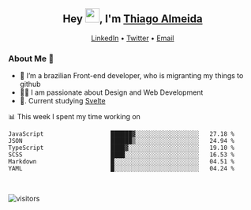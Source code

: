 

<h2 align="center">Hey <img src="https://github.com/TheDudeThatCode/TheDudeThatCode/blob/master/Assets/Hi.gif" width="29px">, I'm <a href="https://www.linkedin.com/in/thiago-almeida-69785569/">Thiago Almeida</a></h2>
<p align="center">
  <a href="https://www.linkedin.com/in/thiago-almeida-69785569/">LinkedIn</a> •
  <a href="https://twitter.com/thiagoloal">Twitter</a> •
  <a href="mailto:thiagoloal@gmail.com">Email</a>
</p>

### About Me 🚀
- 🌱  I’m a brazilian Front-end developer, who is migranting my things to github</br>
- 👨‍💻  I am passionate about Design and Web Development</br>
- 📖. Current studying [Svelte](https://svelte.dev/)

<!-- ![Thiago Almeida github stats](https://github-readme-stats.vercel.app/api?username=thiagoloal&show_icons=true&hide_border=true)&nbsp;&nbsp; -->

📊 This week I spent my time working on
<!--START_SECTION:waka-->

```text
JavaScript                   ██████▓░░░░░░░░░░░░░░░░░░   27.18 %
JSON                         ██████▒░░░░░░░░░░░░░░░░░░   24.94 %
TypeScript                   ████▓░░░░░░░░░░░░░░░░░░░░   19.10 %
SCSS                         ████░░░░░░░░░░░░░░░░░░░░░   16.53 %
Markdown                     █░░░░░░░░░░░░░░░░░░░░░░░░   04.51 %
YAML                         █░░░░░░░░░░░░░░░░░░░░░░░░   04.24 %
```

<!--END_SECTION:waka-->

<br />

![visitors](https://visitor-badge.laobi.icu/badge?page_id=thiagoloal.thiagoloal)
